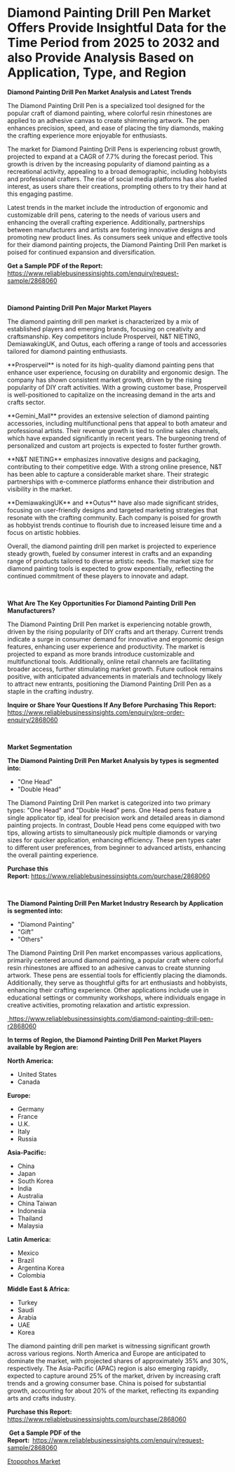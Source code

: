 <p><h1>Diamond Painting Drill Pen Market Offers Provide Insightful Data for the Time Period from 2025 to 2032 and also Provide Analysis Based on Application, Type, and Region</h1></p><p><strong>Diamond Painting Drill Pen Market Analysis and Latest Trends</strong></p>
<p><p>The Diamond Painting Drill Pen is a specialized tool designed for the popular craft of diamond painting, where colorful resin rhinestones are applied to an adhesive canvas to create shimmering artwork. The pen enhances precision, speed, and ease of placing the tiny diamonds, making the crafting experience more enjoyable for enthusiasts.</p><p>The market for Diamond Painting Drill Pens is experiencing robust growth, projected to expand at a CAGR of 7.7% during the forecast period. This growth is driven by the increasing popularity of diamond painting as a recreational activity, appealing to a broad demographic, including hobbyists and professional crafters. The rise of social media platforms has also fueled interest, as users share their creations, prompting others to try their hand at this engaging pastime.</p><p>Latest trends in the market include the introduction of ergonomic and customizable drill pens, catering to the needs of various users and enhancing the overall crafting experience. Additionally, partnerships between manufacturers and artists are fostering innovative designs and promoting new product lines. As consumers seek unique and effective tools for their diamond painting projects, the Diamond Painting Drill Pen market is poised for continued expansion and diversification.</p></p>
<p><strong>Get a Sample PDF of the Report:&nbsp;</strong> <a href="https://www.reliablebusinessinsights.com/enquiry/request-sample/2868060?utm_campaign=3278&utm_medium=2&utm_source=Github&utm_content=ia&utm_term=12032025&utm_id=diamond-painting-drill-pen">https://www.reliablebusinessinsights.com/enquiry/request-sample/2868060</a></p>
<p>&nbsp;</p>
<p><strong>Diamond Painting Drill Pen Major Market Players</strong></p>
<p><p>The diamond painting drill pen market is characterized by a mix of established players and emerging brands, focusing on creativity and craftsmanship. Key competitors include Prosperveil, N&T NIETING, DemiawakingUK, and Outus, each offering a range of tools and accessories tailored for diamond painting enthusiasts.</p><p>**Prosperveil** is noted for its high-quality diamond painting pens that enhance user experience, focusing on durability and ergonomic design. The company has shown consistent market growth, driven by the rising popularity of DIY craft activities. With a growing customer base, Prosperveil is well-positioned to capitalize on the increasing demand in the arts and crafts sector.</p><p>**Gemini_Mall** provides an extensive selection of diamond painting accessories, including multifunctional pens that appeal to both amateur and professional artists. Their revenue growth is tied to online sales channels, which have expanded significantly in recent years. The burgeoning trend of personalized and custom art projects is expected to foster further growth.</p><p>**N&T NIETING** emphasizes innovative designs and packaging, contributing to their competitive edge. With a strong online presence, N&T has been able to capture a considerable market share. Their strategic partnerships with e-commerce platforms enhance their distribution and visibility in the market.</p><p>**DemiawakingUK** and **Outus** have also made significant strides, focusing on user-friendly designs and targeted marketing strategies that resonate with the crafting community. Each company is poised for growth as hobbyist trends continue to flourish due to increased leisure time and a focus on artistic hobbies.</p><p>Overall, the diamond painting drill pen market is projected to experience steady growth, fueled by consumer interest in crafts and an expanding range of products tailored to diverse artistic needs. The market size for diamond painting tools is expected to grow exponentially, reflecting the continued commitment of these players to innovate and adapt.</p></p>
<p>&nbsp;</p>
<p><strong>What Are The Key Opportunities For Diamond Painting Drill Pen Manufacturers?</strong></p>
<p><p>The Diamond Painting Drill Pen market is experiencing notable growth, driven by the rising popularity of DIY crafts and art therapy. Current trends indicate a surge in consumer demand for innovative and ergonomic design features, enhancing user experience and productivity. The market is projected to expand as more brands introduce customizable and multifunctional tools. Additionally, online retail channels are facilitating broader access, further stimulating market growth. Future outlook remains positive, with anticipated advancements in materials and technology likely to attract new entrants, positioning the Diamond Painting Drill Pen as a staple in the crafting industry.</p></p>
<p><strong>Inquire or Share Your Questions If Any Before Purchasing This Report:</strong> <a href="https://www.reliablebusinessinsights.com/enquiry/pre-order-enquiry/2868060?utm_campaign=3278&utm_medium=2&utm_source=Github&utm_content=ia&utm_term=12032025&utm_id=diamond-painting-drill-pen">https://www.reliablebusinessinsights.com/enquiry/pre-order-enquiry/2868060</a></p>
<p>&nbsp;</p>
<p><strong>Market Segmentation</strong></p>
<p><strong>The Diamond Painting Drill Pen Market Analysis by types is segmented into:</strong></p>
<p><ul><li>"One Head"</li><li>"Double Head"</li></ul></p>
<p><p>The Diamond Painting Drill Pen market is categorized into two primary types: "One Head" and "Double Head" pens. One Head pens feature a single applicator tip, ideal for precision work and detailed areas in diamond painting projects. In contrast, Double Head pens come equipped with two tips, allowing artists to simultaneously pick multiple diamonds or varying sizes for quicker application, enhancing efficiency. These pen types cater to different user preferences, from beginner to advanced artists, enhancing the overall painting experience.</p></p>
<p><strong>Purchase this Report:&nbsp;</strong><a href="https://www.reliablebusinessinsights.com/purchase/2868060?utm_campaign=3278&utm_medium=2&utm_source=Github&utm_content=ia&utm_term=12032025&utm_id=diamond-painting-drill-pen">https://www.reliablebusinessinsights.com/purchase/2868060</a></p>
<p>&nbsp;</p>
<p><strong>The Diamond Painting Drill Pen Market Industry Research by Application is segmented into:</strong></p>
<p><ul><li>"Diamond Painting"</li><li>"Gift"</li><li>"Others"</li></ul></p>
<p><p>The Diamond Painting Drill Pen market encompasses various applications, primarily centered around diamond painting, a popular craft where colorful resin rhinestones are affixed to an adhesive canvas to create stunning artwork. These pens are essential tools for efficiently placing the diamonds. Additionally, they serve as thoughtful gifts for art enthusiasts and hobbyists, enhancing their crafting experience. Other applications include use in educational settings or community workshops, where individuals engage in creative activities, promoting relaxation and artistic expression.</p></p>
<p><a href="https://www.reliablebusinessinsights.com/diamond-painting-drill-pen-r2868060?utm_campaign=3278&utm_medium=2&utm_source=Github&utm_content=ia&utm_term=12032025&utm_id=diamond-painting-drill-pen">&nbsp;https://www.reliablebusinessinsights.com/diamond-painting-drill-pen-r2868060</a></p>
<p><strong>In terms of Region, the Diamond Painting Drill Pen Market Players available by Region are:</strong></p>
<p>
    <p> <strong> North America: </strong>
        <ul>
            <li>United States</li>
            <li>Canada</li>
        </ul>
        </p> 
    <p> <strong> Europe: </strong>
        <ul>
            <li>Germany</li>
            <li>France</li>
            <li>U.K.</li>
            <li>Italy</li>
            <li>Russia</li>
        </ul>
        </p> 
    <p> <strong> Asia-Pacific: </strong>
        <ul>
            <li>China</li>
            <li>Japan</li>
            <li>South Korea</li>
            <li>India</li>
            <li>Australia</li>
            <li>China Taiwan</li>
            <li>Indonesia</li>
            <li>Thailand</li>
            <li>Malaysia</li>
        </ul>
        </p> 
    <p> <strong> Latin America: </strong>
        <ul>
            <li>Mexico</li>
            <li>Brazil</li>
            <li>Argentina Korea</li>
            <li>Colombia</li>
        </ul>
        </p> 
    <p> <strong> Middle East & Africa: </strong>
        <ul>
            <li>Turkey</li>
            <li>Saudi</li>
            <li>Arabia</li>
            <li>UAE</li>
            <li>Korea</li>
        </ul>
    </p>
    </p>
<p><p>The diamond painting drill pen market is witnessing significant growth across various regions. North America and Europe are anticipated to dominate the market, with projected shares of approximately 35% and 30%, respectively. The Asia-Pacific (APAC) region is also emerging rapidly, expected to capture around 25% of the market, driven by increasing craft trends and a growing consumer base. China is poised for substantial growth, accounting for about 20% of the market, reflecting its expanding arts and crafts industry.</p></p>
<p><strong>Purchase this Report: </strong><a href="https://www.reliablebusinessinsights.com/purchase/2868060?utm_campaign=3278&utm_medium=2&utm_source=Github&utm_content=ia&utm_term=12032025&utm_id=diamond-painting-drill-pen">https://www.reliablebusinessinsights.com/purchase/2868060</a></p>
<p>&nbsp;<strong>Get a Sample PDF of the Report:&nbsp;&nbsp;</strong><a href="https://www.reliablebusinessinsights.com/enquiry/request-sample/2868060?utm_campaign=3278&utm_medium=2&utm_source=Github&utm_content=ia&utm_term=12032025&utm_id=diamond-painting-drill-pen">https://www.reliablebusinessinsights.com/enquiry/request-sample/2868060</a></p>
<p><strong></strong></p>
<p><p><a href="https://github.com/rrosasdaunas/Market-Research-Report-List-1/blob/main/etopophos-market.md?utm_campaign=3278&utm_medium=2&utm_source=Github&utm_content=ia&utm_term=12032025&utm_id=diamond-painting-drill-pen">Etopophos Market</a></p></p>